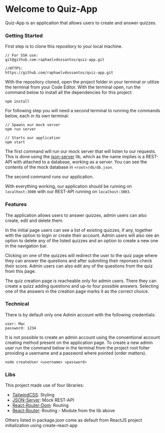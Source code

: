 # Welcome to Quiz-App

Quiz-App is an application that allows users to create and answer quizzes.

### Getting Started

First step is to clone this repository to your local machine.

```
// For SSH use:
git@github.com:raphaelvdossantos/quiz-app.git

//HTTPS:
https://github.com/raphaelvdossantos/quiz-app.git
```

With the repository cloned, open the project folder in your terminal or utilize the terminal from your Code Editor. With the terminal open, run the command below to install all the dependencies for this project:

```
npm install
```

For following step you will need a second terminal to running the commands below, each in its own terminal:

```
// Spawns our mock server
npm run server

// Starts our application
npm start
```

The first command will run our mock server that will listen to our requests. This is done using the [json-server](https://www.npmjs.com/package/json-server) lib, which as the name implies is a REST-API with attached to a database, working as a server. You can see the contents of the mock database in `<root>/db/db.json`.

The second command runs our application.

With everything working, our application should be running on `localhost:3000` with our REST-API running on `localhost:3003`.

### Features

The application allows users to answer quizzes, admin users can also create, edit and delete them.

In the initial page users can see a list of existing quizzes, if any, together with the option to login or create their account.
Admin users will also see an option to delete any of the listed quizzes and an option to create a new one in the navigation bar.

Clicking on one of the quizzes will redirect the user to the quiz page where they can answer the questions and after submiting their reponses check their score.
Admin users can also edit any of the questions from the quiz from this page.

The quiz creation page is reacheable only for admin users. There they can create a quizz adding questions and up-to four possible answers. Selecting one of the answers in the creation page marks it as the correct choice.

### Technical

There is by default only one Admin account with the following credentials:

```
user: Mac
password: 1234
```

It is not possible to create an admin account using the conventional account creating method present on the application page.
To create a new admin user run the command below in the terminal from the project root folter providing a username and a password where pointed (order matters).

```
node createUser <username> <password>
```

### Libs

This project made use of four libraries:

- [TailwindCSS](https://www.npmjs.com/package/tailwindcss): Styling
- [JSON-Server](https://www.npmjs.com/package/json-server): Mock REST-API
- [React-Router-Dom](https://www.npmjs.com/package/react-router-dom): Routing
- [React-Router](https://www.npmjs.com/package/react-router): Routing - Module from the lib above

Others listed in package.json come as default from ReactJS project initialization using create-react-app
